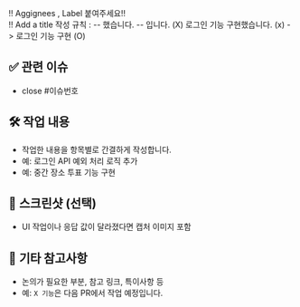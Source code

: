 !! Aggignees , Label 붙여주세요!! <br>
!! Add a title 작성 규칙 :  -- 했습니다. -- 입니다. (X) 로그인 기능 구현했습니다. (x)  ->  로그인 기능 구현 (O)

## ✅ 관련 이슈
- close #이슈번호

## 🛠️ 작업 내용
- 작업한 내용을 항목별로 간결하게 작성합니다.
- 예: 로그인 API 예외 처리 로직 추가
- 예: 중간 장소 투표 기능 구현

## 📸 스크린샷 (선택)
- UI 작업이나 응답 값이 달라졌다면 캡처 이미지 포함

## 🧩 기타 참고사항
- 논의가 필요한 부분, 참고 링크, 특이사항 등
- 예: `X 기능`은 다음 PR에서 작업 예정입니다.
